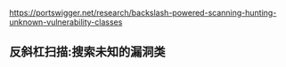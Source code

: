 https://portswigger.net/research/backslash-powered-scanning-hunting-unknown-vulnerability-classes



## 反斜杠扫描:搜索未知的漏洞类
